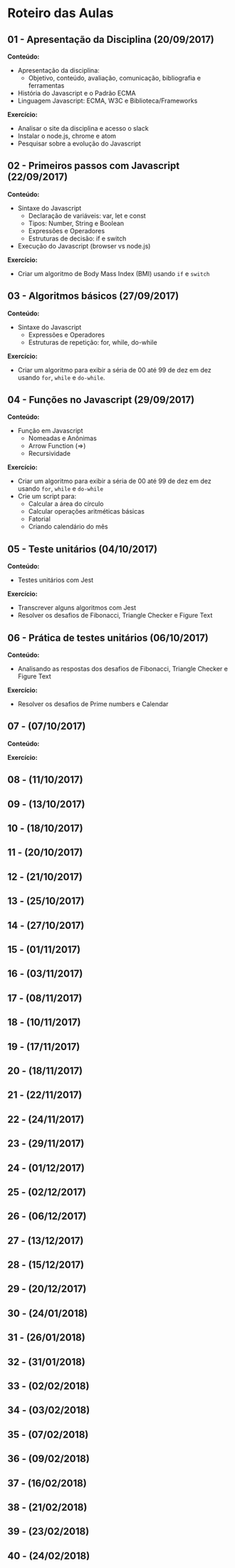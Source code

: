 # Roteiro das Aulas

## 01 - Apresentação da Disciplina (20/09/2017)

**Conteúdo:**
- Apresentação da disciplina:
  - Objetivo, conteúdo, avaliação, comunicação, bibliografia e ferramentas
- História do Javascript e o Padrão ECMA
- Linguagem Javascript: ECMA, W3C e Biblioteca/Frameworks

**Exercício:**
* Analisar o site da disciplina e acesso o slack
* Instalar o node.js, chrome e atom
* Pesquisar sobre a evolução do Javascript

## 02 - Primeiros passos com Javascript (22/09/2017)

**Conteúdo:**
- Sintaxe do Javascript
  - Declaração de variáveis: var, let e const
  - Tipos: Number, String e Boolean
  - Expressões e Operadores
  - Estruturas de decisão: if e switch
- Execução do Javascript (browser vs node.js)

**Exercício:**
* Criar um algoritmo de Body Mass Index (BMI) usando `if` e `switch`

## 03 - Algoritmos básicos (27/09/2017)

**Conteúdo:**
- Sintaxe do Javascript
  - Expressões e Operadores
  - Estruturas de repetição: for, while, do-while

**Exercício:**
* Criar um algoritmo para exibir a séria de 00 até 99 de dez em dez usando `for`, `while` e `do-while`.

## 04 - Funções no Javascript (29/09/2017)

**Conteúdo:**
- Função em Javascript
  - Nomeadas e Anônimas
  - Arrow Function (=>)
  - Recursividade

**Exercício:**
* Criar um algoritmo para exibir a séria de 00 até 99 de dez em dez usando `for`, `while` e `do-while`
* Crie um script para:
  - Calcular a área do círculo
  - Calcular operações aritméticas básicas
  - Fatorial
  - Criando calendário do mês

## 05 - Teste unitários (04/10/2017)

**Conteúdo:**
- Testes unitários com Jest

**Exercício:**
* Transcrever alguns algoritmos com Jest
* Resolver os desafios de Fibonacci, Triangle Checker e Figure Text

## 06 - Prática de testes unitários (06/10/2017)

**Conteúdo:**
- Analisando as respostas dos desafios de Fibonacci, Triangle Checker e Figure Text

**Exercício:**
* Resolver os desafios de Prime numbers e Calendar

## 07 - (07/10/2017)

**Conteúdo:**

**Exercício:**

## 08 - (11/10/2017)

## 09 - (13/10/2017)

## 10 - (18/10/2017)

## 11 - (20/10/2017)

## 12 - (21/10/2017)

## 13 - (25/10/2017)

## 14 - (27/10/2017)

## 15 - (01/11/2017)

## 16 - (03/11/2017)

## 17 - (08/11/2017)

## 18 - (10/11/2017)

## 19 - (17/11/2017)

## 20 - (18/11/2017)

## 21 - (22/11/2017)

## 22 - (24/11/2017)

## 23 - (29/11/2017)

## 24 - (01/12/2017)

## 25 - (02/12/2017)

## 26 - (06/12/2017)

## 27 - (13/12/2017)

## 28 - (15/12/2017)

## 29 - (20/12/2017)

## 30 - (24/01/2018)

## 31 - (26/01/2018)

## 32 - (31/01/2018)

## 33 - (02/02/2018)

## 34 - (03/02/2018)

## 35 - (07/02/2018)

## 36 - (09/02/2018)

## 37 - (16/02/2018)

## 38 - (21/02/2018)

## 39 - (23/02/2018)

## 40 - (24/02/2018)
